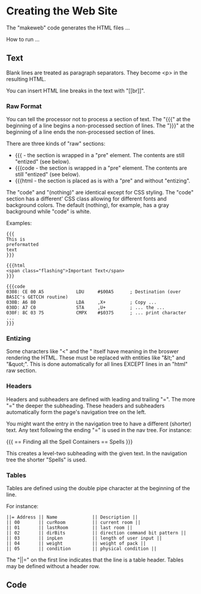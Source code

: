 Creating the Web Site
==================

The "makeweb" code generates the HTML files ...

How to run ...

## Text ##

Blank lines are treated as paragraph separators. They become &lt;p&gt; in the resulting HTML.

You can insert HTML line breaks in the text with "[[br]]".

### Raw Format ###

You can tell the processor not to process a section of text. The "{{{" at the 
beginning of a line begins a non-processed section of lines. The "}}}" at the
beginning of a line ends the non-processed section of lines.

There are three kinds of "raw" sections:
 - {{{ - the section is wrapped in a "pre" element. The contents are still "entized" (see below).
 - {{{code - the section is wrapped in a "pre" element. The contents are still "entized" (see below).
 - {{{html - the section is placed as is with a "pre" and without "entizing".

The "code" and "(nothing)" are identical except for CSS styling. The "code" section has a different'
CSS class allowing for different fonts and background colors. The default (nothing), for example,
has a gray background while "code" is white.

Examples:
```
{{{
This is
preformatted
text
}}}

{{{html
<span class="flashing">Important Text</span>
}}}

{{{code
0308: CE 00 A5            LDU     #$00A5      ; Destination (over BASIC's GETCCH routine)
030B: A6 80               LDA     ,X+         ; Copy ...
030D: A7 C0               STA     ,U+         ; ... the ...
030F: 8C 03 75            CMPX    #$0375      ; ... print character ...
}}}
```
    
### Entizing ###

Some characters like "&lt;" and the " itself have meaning in the broswer rendering the HTML. These must be replaced
with entities like "&amp;lt;" and "&amp;quot;". This is done automatically for all lines EXCEPT lines in an "html"
raw section.
    
### Headers ###

Headers and subheaders are defined with leading and trailing "=". The more "="
the deeper the subheading. These headers and subheaders automatically form the
page's navigation tree on the left.

You might want the entry in the navigation tree to have a different (shorter)
text. Any text following the ending "=" is used in the nav tree. For instance:

{{{
== Finding all the Spell Containers == Spells
}}}

This creates a level-two subheading with the given text. In the navigation tree
the shorter "Spells" is used.    

### Tables ###

Tables are defined using the double pipe character at the beginning of the line.

For instance:

```
||= Address || Name             || Description ||
|| 00       || curRoom          || current room ||
|| 01       || lastRoom         || last room ||
|| 02       || dirBits          || direction command bit pattern ||
|| 03       || inpLen           || length of user input ||
|| 04       || weight           || weight of pack ||
|| 05       || condition        || physical condition ||    
```

The "||=" on the first line indicates that the line is a table header. Tables may be defined without a header row.

## Code ##
